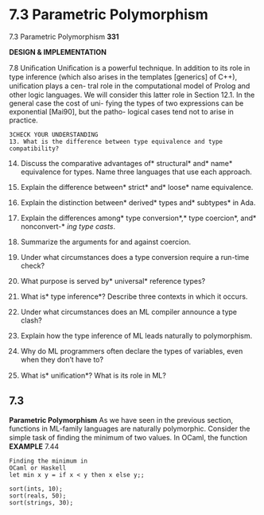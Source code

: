 # 7.3 Parametric Polymorphism

7.3 Parametric Polymorphism
**331**

**DESIGN & IMPLEMENTATION**

7.8 Uniﬁcation
Uniﬁcation is a powerful technique. In addition to its role in type inference
(which also arises in the templates [generics] of C++), uniﬁcation plays a cen-
tral role in the computational model of Prolog and other logic languages. We
will consider this latter role in Section 12.1. In the general case the cost of uni-
fying the types of two expressions can be exponential [Mai90], but the patho-
logical cases tend not to arise in practice.

```
3CHECK YOUR UNDERSTANDING
13. What is the difference between type equivalence and type compatibility?
```

14. Discuss the comparative advantages of* structural* and* name* equivalence for
types. Name three languages that use each approach.

15. Explain the difference between* strict* and* loose* name equivalence.
16. Explain the distinction between* derived* types and* subtypes* in Ada.

17. Explain the differences among* type conversion*,* type coercion*, and* nonconvert-*
*ing type casts*.

18. Summarize the arguments for and against coercion.
19. Under what circumstances does a type conversion require a run-time check?

20. What purpose is served by* universal* reference types?
21. What is* type inference*? Describe three contexts in which it occurs.
22. Under what circumstances does an ML compiler announce a type clash?

23. Explain how the type inference of ML leads naturally to polymorphism.
24. Why do ML programmers often declare the types of variables, even when they
don’t have to?
25. What is* uniﬁcation*? What is its role in ML?

## 7.3

**Parametric Polymorphism**
As we have seen in the previous section, functions in ML-family languages are
naturally polymorphic. Consider the simple task of ﬁnding the minimum of two
values. In OCaml, the function
**EXAMPLE** 7.44

```
Finding the minimum in
OCaml or Haskell
let min x y = if x < y then x else y;;
```

```
sort(ints, 10);
sort(reals, 50);
sort(strings, 30);
```

